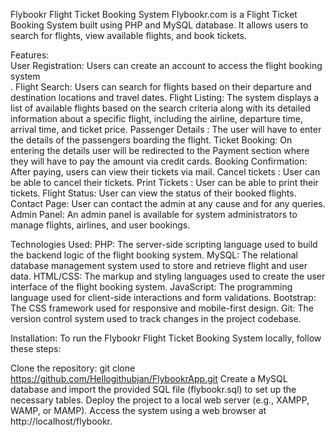 Flybookr Flight Ticket Booking System
  Flybookr.com is a Flight Ticket Booking System built using PHP and MySQL database. It allows users to search for flights, view available flights, and book tickets.

Features:<br>
User Registration: Users can create an account to access the flight booking system<br>.
Flight Search: Users can search for flights based on their departure and destination locations and travel dates.
Flight Listing: The system displays a list of available flights based on the search criteria along with its detailed information about a specific flight, including the airline, departure time, arrival time, and ticket price.
Passenger Details : The user will have to enter the details of the passengers boarding the flight.
Ticket Booking: On entering the details user will be redirected to the Payment section where they will have to pay the amount via credit cards.
Booking Confirmation: After paying, users can view their tickets via mail.
Cancel tickets : User can be able to cancel their tickets.
Print Tickets : User can be able to print their tickets.
Flight Status: User can view the status of their booked flights.
Contact Page: User can contact the admin at any cause and for any queries.
Admin Panel: An admin panel is available for system administrators to manage flights, airlines, and user bookings.


Technologies Used:
PHP: The server-side scripting language used to build the backend logic of the flight booking system.
MySQL: The relational database management system used to store and retrieve flight and user data.
HTML/CSS: The markup and styling languages used to create the user interface of the flight booking system.
JavaScript: The programming language used for client-side interactions and form validations.
Bootstrap: The CSS framework used for responsive and mobile-first design.
Git: The version control system used to track changes in the project codebase.


Installation:
To run the Flybookr Flight Ticket Booking System locally, follow these steps:

Clone the repository: git clone https://github.com/Hellogithubjan/FlybookrApp.git 
Create a MySQL database and import the provided SQL file (flybookr.sql) to set up the necessary tables.
Deploy the project to a local web server (e.g., XAMPP, WAMP, or MAMP).
Access the system using a web browser at http://localhost/flybookr.
